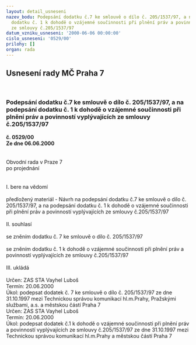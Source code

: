 ```yaml
---
layout: detail_usneseni
nazev_bodu: Podepsání dodatku č.7 ke smlouvě o dílo č. 205/1537/97, a na podepsání
  dodatku č. 1 k dohodě o vzájemné součinnosti při plnění práv a povinností vyplývajících
  ze smlouvy č.205/1537/97
datum_vzniku_usneseni: '2000-06-06 00:00:00'
cislo_usneseni: '0529/00'
prilohy: []
organ: rada
---
```

<div id="ucUsn_pList" class="usn">
	<span><h2>Usnesení rady MČ Praha 7 </h2>
<br></span><div class="standBody">
<span><h3>Podepsání dodatku č.7 ke smlouvě o dílo č. 205/1537/97, a na podepsání dodatku č. 1 k dohodě o vzájemné součinnosti při plnění práv a povinností vyplývajících ze smlouvy č.205/1537/97</h3></span><div class="center">
		<strong>č. 0529/00</strong><br>
	</div>
<div class="center">
		<strong>Ze dne 06.06.2000</strong><br><br>
	</div>     <br>Obvodní rada v Praze 7<br>po projednání<br><br><br>I.	bere na vědomí<br><br> předložený materiál - Návrh na podepsání dodatku č.7 ke smlouvě o dílo č. 205/1537/97, a na podepsání dodatku č. 1 k dohodě o vzájemné součinnosti při plnění práv a povinností vyplývajících ze smlouvy č.205/1537/97<br><br>II.	souhlasí <br><br>se zněním dodatku č. 7 ke smlouvě o dílo č. 205/1537/97<br><br>se zněním dodatku č. 1 k dohodě o vzájemné součinnosti při plnění práv a povinností vyplývajících ze smlouvy č.205/1537/97<br><br>III.	ukládá <br><br> Určen:	     	ZAS STA Vayhel Luboš<br>Termín: 20.06.2000<br>Úkol:	podepsat  dodatek č. 7 ke smlouvě o dílo č. 205/1537/97 ze dne  31.10.1997 mezi Technickou správou komunikací hl.m.Prahy, Pražskými službami, a.s. a  městskou částí Praha 7 <br>  Určen:	     	ZAS STA Vayhel Luboš<br>Termín: 20.06.2000<br>Úkol:	podepsat dodatek č.1  k dohodě o vzájemné součinnosti při plnění práv a povinností vyplývajících ze smlouvy č.205/1537/97 ze dne 31.10.1997 mezi Technickou správou komunikací hl.m.Prahy a městskou částí Praha 7 <br>  <br>
</div>
</div>